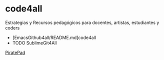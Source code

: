 code4all
========
Estrategias y Recursos pedagógicos para docentes, artistas, estudiantes y coders 

- [EmacsGithub4all/README.md]code4all
-  TODO SublimeGit4All

[PiratePad](http://piratepad.net/ml49fz34jm)
